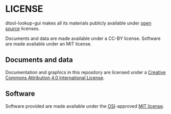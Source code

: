 # LICENSE

dtool-lookup-gui makes all its materials publicly available under [open source][osi] licenses.

Documents and data are made available under a CC-BY license.
Software are made available under an MIT license.

## Documents and data

Documentation and graphics in this repository are licensed under a [Creative Commons Attribution 4.0 International License][cc-by-human].

## Software

Software provided are made available under the [OSI][osi]-approved [MIT license][mit-license].

[cc-by-human]: https://creativecommons.org/licenses/by/4.0/
[mit-license]: https://opensource.org/licenses/mit-license.html
[osi]: https://opensource.org
